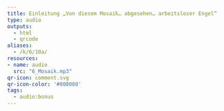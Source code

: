 ```yaml
---
title: Einleitung „Von diesem Mosaik… abgesehen… arbeitsloser Engel“
type: audio
outputs:
  - html
  - qrcode
aliases:
  - /k/6/10a/
resources:
- name: audio
  src: "6_Mosaik.mp3"
qr-icon: comment.svg
qr-icon-color: '#808080'
tags:
  - audio:bonus
---
```

